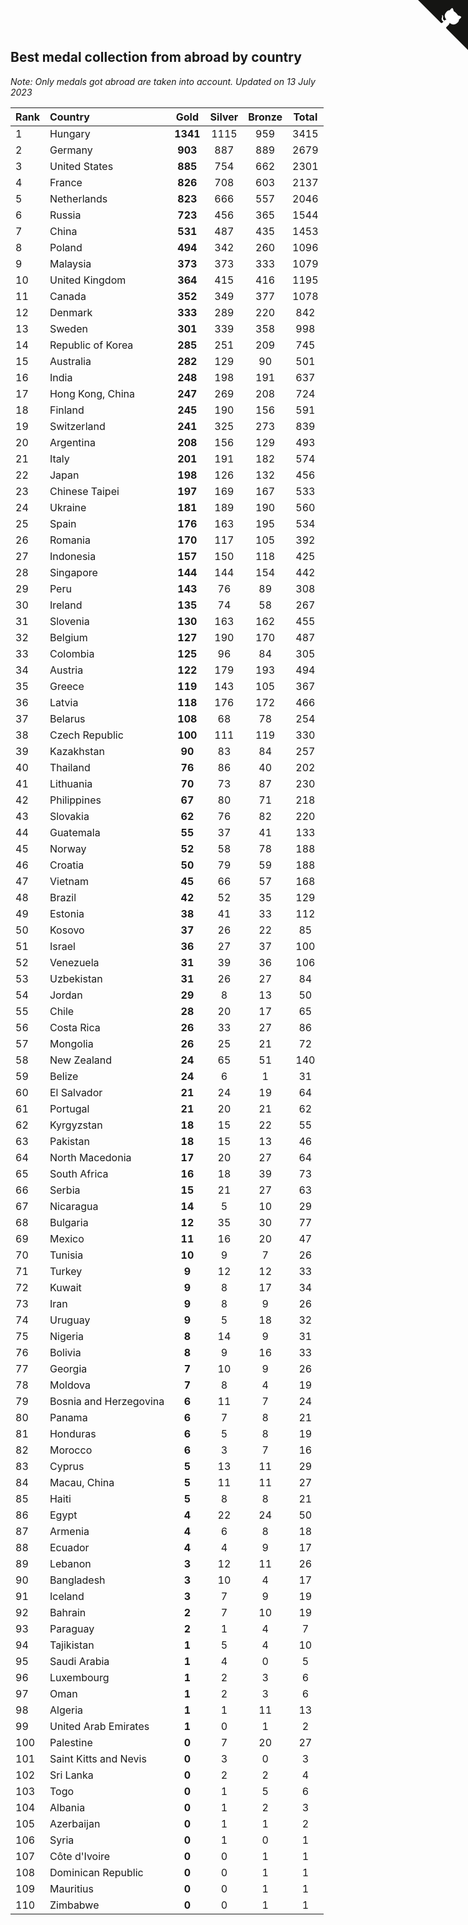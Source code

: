 ## Best medal collection from abroad by country

*Note: Only medals got abroad are taken into account.*
*Updated on 13 July 2023*

| Rank | Country | Gold | Silver | Bronze | Total |
| :--- | :--- | :--: | :--: | :--: | :--: |
| 1 | Hungary | **1341** | 1115 | 959 | 3415 |
| 2 | Germany | **903** | 887 | 889 | 2679 |
| 3 | United States | **885** | 754 | 662 | 2301 |
| 4 | France | **826** | 708 | 603 | 2137 |
| 5 | Netherlands | **823** | 666 | 557 | 2046 |
| 6 | Russia | **723** | 456 | 365 | 1544 |
| 7 | China | **531** | 487 | 435 | 1453 |
| 8 | Poland | **494** | 342 | 260 | 1096 |
| 9 | Malaysia | **373** | 373 | 333 | 1079 |
| 10 | United Kingdom | **364** | 415 | 416 | 1195 |
| 11 | Canada | **352** | 349 | 377 | 1078 |
| 12 | Denmark | **333** | 289 | 220 | 842 |
| 13 | Sweden | **301** | 339 | 358 | 998 |
| 14 | Republic of Korea | **285** | 251 | 209 | 745 |
| 15 | Australia | **282** | 129 | 90 | 501 |
| 16 | India | **248** | 198 | 191 | 637 |
| 17 | Hong Kong, China | **247** | 269 | 208 | 724 |
| 18 | Finland | **245** | 190 | 156 | 591 |
| 19 | Switzerland | **241** | 325 | 273 | 839 |
| 20 | Argentina | **208** | 156 | 129 | 493 |
| 21 | Italy | **201** | 191 | 182 | 574 |
| 22 | Japan | **198** | 126 | 132 | 456 |
| 23 | Chinese Taipei | **197** | 169 | 167 | 533 |
| 24 | Ukraine | **181** | 189 | 190 | 560 |
| 25 | Spain | **176** | 163 | 195 | 534 |
| 26 | Romania | **170** | 117 | 105 | 392 |
| 27 | Indonesia | **157** | 150 | 118 | 425 |
| 28 | Singapore | **144** | 144 | 154 | 442 |
| 29 | Peru | **143** | 76 | 89 | 308 |
| 30 | Ireland | **135** | 74 | 58 | 267 |
| 31 | Slovenia | **130** | 163 | 162 | 455 |
| 32 | Belgium | **127** | 190 | 170 | 487 |
| 33 | Colombia | **125** | 96 | 84 | 305 |
| 34 | Austria | **122** | 179 | 193 | 494 |
| 35 | Greece | **119** | 143 | 105 | 367 |
| 36 | Latvia | **118** | 176 | 172 | 466 |
| 37 | Belarus | **108** | 68 | 78 | 254 |
| 38 | Czech Republic | **100** | 111 | 119 | 330 |
| 39 | Kazakhstan | **90** | 83 | 84 | 257 |
| 40 | Thailand | **76** | 86 | 40 | 202 |
| 41 | Lithuania | **70** | 73 | 87 | 230 |
| 42 | Philippines | **67** | 80 | 71 | 218 |
| 43 | Slovakia | **62** | 76 | 82 | 220 |
| 44 | Guatemala | **55** | 37 | 41 | 133 |
| 45 | Norway | **52** | 58 | 78 | 188 |
| 46 | Croatia | **50** | 79 | 59 | 188 |
| 47 | Vietnam | **45** | 66 | 57 | 168 |
| 48 | Brazil | **42** | 52 | 35 | 129 |
| 49 | Estonia | **38** | 41 | 33 | 112 |
| 50 | Kosovo | **37** | 26 | 22 | 85 |
| 51 | Israel | **36** | 27 | 37 | 100 |
| 52 | Venezuela | **31** | 39 | 36 | 106 |
| 53 | Uzbekistan | **31** | 26 | 27 | 84 |
| 54 | Jordan | **29** | 8 | 13 | 50 |
| 55 | Chile | **28** | 20 | 17 | 65 |
| 56 | Costa Rica | **26** | 33 | 27 | 86 |
| 57 | Mongolia | **26** | 25 | 21 | 72 |
| 58 | New Zealand | **24** | 65 | 51 | 140 |
| 59 | Belize | **24** | 6 | 1 | 31 |
| 60 | El Salvador | **21** | 24 | 19 | 64 |
| 61 | Portugal | **21** | 20 | 21 | 62 |
| 62 | Kyrgyzstan | **18** | 15 | 22 | 55 |
| 63 | Pakistan | **18** | 15 | 13 | 46 |
| 64 | North Macedonia | **17** | 20 | 27 | 64 |
| 65 | South Africa | **16** | 18 | 39 | 73 |
| 66 | Serbia | **15** | 21 | 27 | 63 |
| 67 | Nicaragua | **14** | 5 | 10 | 29 |
| 68 | Bulgaria | **12** | 35 | 30 | 77 |
| 69 | Mexico | **11** | 16 | 20 | 47 |
| 70 | Tunisia | **10** | 9 | 7 | 26 |
| 71 | Turkey | **9** | 12 | 12 | 33 |
| 72 | Kuwait | **9** | 8 | 17 | 34 |
| 73 | Iran | **9** | 8 | 9 | 26 |
| 74 | Uruguay | **9** | 5 | 18 | 32 |
| 75 | Nigeria | **8** | 14 | 9 | 31 |
| 76 | Bolivia | **8** | 9 | 16 | 33 |
| 77 | Georgia | **7** | 10 | 9 | 26 |
| 78 | Moldova | **7** | 8 | 4 | 19 |
| 79 | Bosnia and Herzegovina | **6** | 11 | 7 | 24 |
| 80 | Panama | **6** | 7 | 8 | 21 |
| 81 | Honduras | **6** | 5 | 8 | 19 |
| 82 | Morocco | **6** | 3 | 7 | 16 |
| 83 | Cyprus | **5** | 13 | 11 | 29 |
| 84 | Macau, China | **5** | 11 | 11 | 27 |
| 85 | Haiti | **5** | 8 | 8 | 21 |
| 86 | Egypt | **4** | 22 | 24 | 50 |
| 87 | Armenia | **4** | 6 | 8 | 18 |
| 88 | Ecuador | **4** | 4 | 9 | 17 |
| 89 | Lebanon | **3** | 12 | 11 | 26 |
| 90 | Bangladesh | **3** | 10 | 4 | 17 |
| 91 | Iceland | **3** | 7 | 9 | 19 |
| 92 | Bahrain | **2** | 7 | 10 | 19 |
| 93 | Paraguay | **2** | 1 | 4 | 7 |
| 94 | Tajikistan | **1** | 5 | 4 | 10 |
| 95 | Saudi Arabia | **1** | 4 | 0 | 5 |
| 96 | Luxembourg | **1** | 2 | 3 | 6 |
| 97 | Oman | **1** | 2 | 3 | 6 |
| 98 | Algeria | **1** | 1 | 11 | 13 |
| 99 | United Arab Emirates | **1** | 0 | 1 | 2 |
| 100 | Palestine | **0** | 7 | 20 | 27 |
| 101 | Saint Kitts and Nevis | **0** | 3 | 0 | 3 |
| 102 | Sri Lanka | **0** | 2 | 2 | 4 |
| 103 | Togo | **0** | 1 | 5 | 6 |
| 104 | Albania | **0** | 1 | 2 | 3 |
| 105 | Azerbaijan | **0** | 1 | 1 | 2 |
| 106 | Syria | **0** | 1 | 0 | 1 |
| 107 | Côte d'Ivoire | **0** | 0 | 1 | 1 |
| 108 | Dominican Republic | **0** | 0 | 1 | 1 |
| 109 | Mauritius | **0** | 0 | 1 | 1 |
| 110 | Zimbabwe | **0** | 0 | 1 | 1 |


<a href="https://github.com/JustinTimeCuber/wca_statistics" class="github-corner" aria-label="View source on Github"><svg width="80" height="80" viewBox="0 0 250 250" style="fill:#151513; color:#fff; position: absolute; top: 0; border: 0; right: 0;" aria-hidden="true"><path d="M0,0 L115,115 L130,115 L142,142 L250,250 L250,0 Z"></path><path d="M128.3,109.0 C113.8,99.7 119.0,89.6 119.0,89.6 C122.0,82.7 120.5,78.6 120.5,78.6 C119.2,72.0 123.4,76.3 123.4,76.3 C127.3,80.9 125.5,87.3 125.5,87.3 C122.9,97.6 130.6,101.9 134.4,103.2" fill="currentColor" style="transform-origin: 130px 106px;" class="octo-arm"></path><path d="M115.0,115.0 C114.9,115.1 118.7,116.5 119.8,115.4 L133.7,101.6 C136.9,99.2 139.9,98.4 142.2,98.6 C133.8,88.0 127.5,74.4 143.8,58.0 C148.5,53.4 154.0,51.2 159.7,51.0 C160.3,49.4 163.2,43.6 171.4,40.1 C171.4,40.1 176.1,42.5 178.8,56.2 C183.1,58.6 187.2,61.8 190.9,65.4 C194.5,69.0 197.7,73.2 200.1,77.6 C213.8,80.2 216.3,84.9 216.3,84.9 C212.7,93.1 206.9,96.0 205.4,96.6 C205.1,102.4 203.0,107.8 198.3,112.5 C181.9,128.9 168.3,122.5 157.7,114.1 C157.9,116.9 156.7,120.9 152.7,124.9 L141.0,136.5 C139.8,137.7 141.6,141.9 141.8,141.8 Z" fill="currentColor" class="octo-body"></path></svg></a><style>.github-corner:hover .octo-arm{animation:octocat-wave 560ms ease-in-out}@keyframes octocat-wave{0%,100%{transform:rotate(0)}20%,60%{transform:rotate(-25deg)}40%,80%{transform:rotate(10deg)}}@media (max-width:500px){.github-corner:hover .octo-arm{animation:none}.github-corner .octo-arm{animation:octocat-wave 560ms ease-in-out}}</style>
